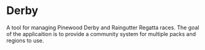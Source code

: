 Derby
=====
A tool for managing Pinewood Derby and Raingutter Regatta races. The goal of the applicaition is to provide a community system for multiple packs and regions to use.  
  
